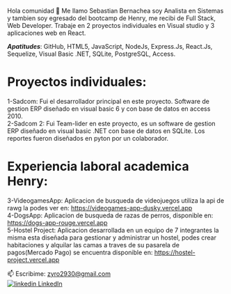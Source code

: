 Hola comunidad 👋 Me llamo Sebastian Bernachea soy Analista en Sistemas y tambien soy egresado del bootcamp de Henry, me recibi de Full Stack, Web Developer.
Trabaje en 2 proyectos individuales en Visual studio y 3 aplicaciones web en React.<br/>

***Apatitudes***: GitHub, HTML5, JavaScript, NodeJs, Express.Js, React.Js, Sequelize, Visual Basic .NET, SQLite, PostgreSQL, Access.

# Proyectos individuales:
1-Sadcom: Fui el desarrollador principal en este proyecto. Software de gestion ERP diseñado en visual basic 6 y con base de datos en access 2010.<br>
2-Sadcom 2: Fui Team-lider en este proyecto, es un software de gestion ERP diseñado en visual basic .NET con base de datos en SQLite. Los reportes fueron diseñados en pyton por un colaborador.<br>

# Experiencia laboral academica Henry:
3-VideogamesApp: Aplicacion de busqueda de videojuegos utiliza la api de rawg la podes ver en: https://videogames-app-dusky.vercel.app<br>
4-DogsApp: Aplicacion de busqueda de razas de perros,  disponible en: https://dogs-app-rouge.vercel.app<br>
5-Hostel Project: Aplicacion desarrollada en un equipo de 7 integrantes la misma esta diseñada para gestionar y administrar un hostel,  podes crear habitaciones y alquilar las camas a traves de su pasarela de pagos(Mercado Pago) se encuentra disponible en: https://hostel-project.vercel.app <br>

📫 Escribime: zyro2930@gmail.com <br/>
<a href="https://www.linkedin.com/in/sebastian-bernachea-aa4570237"  target="_blank">
    <img src="https://i.stack.imgur.com/gVE0j.png" alt="linkedin" /> LinkedIn
</a>



<!--
**zyro2930/zyro2930** is a ✨ _special_ ✨ repository because its `README.md` (this file) appears on your GitHub profile.

Here are some ideas to get you started:

- 🔭 I’m currently working on ...
- 🌱 I’m currently learning ...
- 👯 I’m looking to collaborate on ...
- 🤔 I’m looking for help with ...
- 💬 Ask me about ...
- 📫 How to reach me: ...
- 😄 Pronouns: ...
- ⚡ Fun fact: ...
-->
